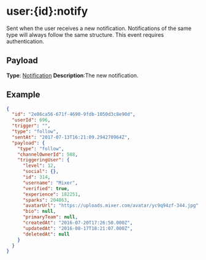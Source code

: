 # user:{id}:notify

Sent when the user receives a new notification. Notifications of the same type will always follow the same structure. This event requires authentication.

## Payload
**Type**: [Notification](REST_LINK/Notification)
**Description**:The new notification.

## Example
```json
{
  "id": "2e86ca56-671f-4690-9fdb-1050d3c8e90d",
  "userId": 696,
  "trigger": "",
  "type": "follow",
  "sentAt": "2017-07-13T16:21:09.294270964Z",
  "payload": {
    "type": "follow",
    "channelOwnerId": 588,
    "triggeringUser": {
      "level": 12,
      "social": {},
      "id": 314,
      "username": "Mixer",
      "verified": true,
      "experience": 182251,
      "sparks": 204863,
      "avatarUrl": "https://uploads.mixer.com/avatar/yc9q94zf-344.jpg",
      "bio": null,
      "primaryTeam": null,
      "createdAt": "2016-07-20T17:26:50.000Z",
      "updatedAt": "2016-08-17T18:21:07.000Z",
      "deletedAt": null
    }
  }
}
```
